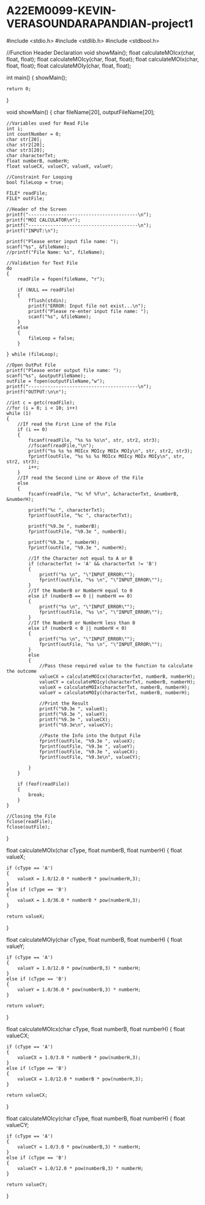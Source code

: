 # A22EM0099-KEVIN-VERASOUNDARAPANDIAN-project1

#include <stdio.h>
#include <stdlib.h>
#include <stdbool.h>

//Function Header Declaration
void showMain();
float calculateMOIcx(char, float, float);
float calculateMOIcy(char, float, float);
float calculateMOIx(char, float, float);
float calculateMOIy(char, float, float);

int main()
{
	showMain();

	return 0;
}

void showMain()
{
	char fileName[20], outputFileName[20];

	//Variables used for Read File
	int i;
	int countNumber = 0;
	char str[20];
	char str2[20];
	char str3[20];
	char characterTxt;
	float numberB, numberH;
	float valueCX, valueCY, valueX, valueY;

	//Constraint For Looping
	bool fileLoop = true;

	FILE* readFile;
	FILE* outFile;

	//Header of the Screen
	printf("----------------------------------------\n");
	printf("MOI CALCULATOR\n");
	printf("----------------------------------------\n");
	printf("INPUT:\n");

	printf("Please enter input file name: ");
	scanf("%s", &fileName);
	//printf("File Name: %s", fileName);

	//Validation for Text File
	do
	{
		readFile = fopen(fileName, "r");

		if (NULL == readFile)
		{
			fflush(stdin);
			printf("ERROR: Input file not exist...\n");
			printf("Please re-enter input file name: ");
			scanf("%s", &fileName);
		}
		else
		{
			fileLoop = false;
		}

	} while (fileLoop);

	//Open OutPut File
	printf("Please enter output file name: ");
	scanf("%s", &outputFileName);
	outFile = fopen(outputFileName,"w");
	printf("----------------------------------------\n");
	printf("OUTPUT:\n\n");

	//int c = getc(readFile);
	//for (i = 0; i < 10; i++)
	while (1)
	{
		//If read the First Line of the File
		if (i == 0)
		{
			fscanf(readFile, "%s %s %s\n", str, str2, str3);
			//fscanf(readFile,"\n");
			printf("%s %s %s MOIcx MOIcy MOIx MOIy\n", str, str2, str3);
			fprintf(outFile, "%s %s %s MOIcx MOIcy MOIx MOIy\n", str, str2, str3);
			i++;
		}
		//If read the Second Line or Above of the File
		else
		{
			fscanf(readFile, "%c %f %f\n", &characterTxt, &numberB, &numberH);

			printf("%c ", characterTxt);
			fprintf(outFile, "%c ", characterTxt);

			printf("%9.3e ", numberB);
			fprintf(outFile, "%9.3e ", numberB);

			printf("%9.3e ", numberH);
			fprintf(outFile, "%9.3e ", numberH);

			//If the Character not equal to A or B
			if (characterTxt != 'A' && characterTxt != 'B')
			{
				printf("%s \n", "\"INPUT_ERROR\"");
				fprintf(outFile, "%s \n", "\"INPUT_ERROR\"");
			}
			//If the NumberB or NumberH equal to 0
			else if (numberB == 0 || numberH == 0)
			{
				printf("%s \n", "\"INPUT_ERROR\"");
				fprintf(outFile, "%s \n", "\"INPUT_ERROR\"");
			}
			//If the NumberB or NumberH less than 0
			else if (numberB < 0 || numberH < 0)
			{
				printf("%s \n", "\"INPUT_ERROR\"");
				fprintf(outFile, "%s \n", "\"INPUT_ERROR\"");
			}
			else
			{
				//Pass those required value to the function to calculate the outcome
				valueCX = calculateMOIcx(characterTxt, numberB, numberH);
				valueCY = calculateMOIcy(characterTxt, numberB, numberH);
				valueX = calculateMOIx(characterTxt, numberB, numberH);
				valueY = calculateMOIy(characterTxt, numberB, numberH);

				//Print the Result
				printf("%9.3e ", valueX);
				printf("%9.3e ", valueY);
				printf("%9.3e ", valueCX);
				printf("%9.3e\n", valueCY);

				//Paste the Info into the Output File
				fprintf(outFile, "%9.3e ", valueX);
				fprintf(outFile, "%9.3e ", valueY);
				fprintf(outFile, "%9.3e ", valueCX);
				fprintf(outFile, "%9.3e\n", valueCY);

			}
		}

		if (feof(readFile))
		{
			break;
		}
	}

	//Closing the File
	fclose(readFile);
	fclose(outFile);
}

float calculateMOIx(char cType, float numberB, float numberH)
{
	float valueX;

	if (cType == 'A')
	{
		valueX = 1.0/12.0 * numberB * pow(numberH,3);
	}
	else if (cType == 'B')
	{
		valueX = 1.0/36.0 * numberB * pow(numberH,3);
	}

	return valueX;
}

float calculateMOIy(char cType, float numberB, float numberH)
{
	float valueY;

	if (cType == 'A')
	{
		valueY = 1.0/12.0 * pow(numberB,3) * numberH;
	}
	else if (cType == 'B')
	{
		valueY = 1.0/36.0 * pow(numberB,3) * numberH;
	}

	return valueY;
}

float calculateMOIcx(char cType, float numberB, float numberH)
{
	float valueCX;

	if (cType == 'A')
	{
		valueCX = 1.0/3.0 * numberB * pow(numberH,3);
	}
	else if (cType == 'B')
	{
		valueCX = 1.0/12.0 * numberB * pow(numberH,3);
	}

	return valueCX;
}

float calculateMOIcy(char cType, float numberB, float numberH)
{
	float valueCY;

	if (cType == 'A')
	{
		valueCY = 1.0/3.0 * pow(numberB,3) * numberH;
	}
	else if (cType == 'B')
	{
		valueCY = 1.0/12.0 * pow(numberB,3) * numberH;
	}

	return valueCY;
}

